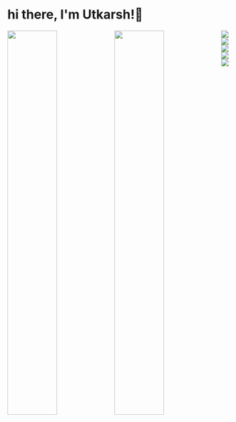 # hi there, I'm Utkarsh!👋

<img align="left" width="47%" src="https://github-readme-stats.vercel.app/api?username=Utkarshxf&show_icons=true&theme=radical"/>

<img align="left" width="47%" src="https://github-readme-stats.vercel.app/api/top-langs/?username=utkarshxf&layout=compact"/>

<img align="left" src="https://img.shields.io/badge/kotlin-%237F52FF.svg?style=for-the-badge&logo=kotlin&logoColor=white"/>

<img align="left" src="https://img.shields.io/badge/mysql-%2300f.svg?style=for-the-badge&logo=mysql&logoColor=white"/>

<img align="left" src="https://img.shields.io/badge/sqlite-%2307405e.svg?style=for-the-badge&logo=sqlite&logoColor=white"/>

<img align="left" src="https://img.shields.io/badge/c-%2300599C.svg?style=for-the-badge&logo=c&logoColor=white"/>

<img align="left" src="https://img.shields.io/badge/c++-%2300599C.svg?style=for-the-badge&logo=c%2B%2B&logoColor=white"/>

